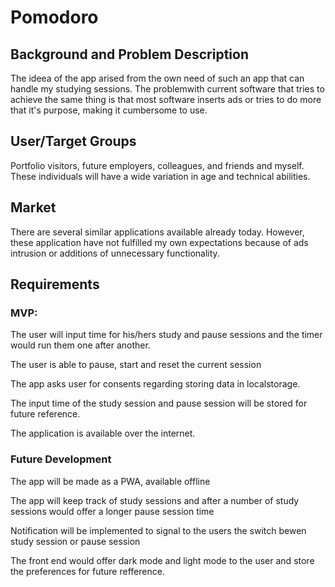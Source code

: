 # Pomodoro

## Background and Problem Description

The ideea of the app arised from the own need of such an app that can handle my studying sessions. The problemwith current software that tries to achieve the same thing is that most software inserts ads or tries to do more that it's purpose, making it cumbersome to use.

## User/Target Groups

Portfolio visitors, future employers, colleagues, and friends and myself. These individuals will have a wide variation in age and technical abilities.

## Market

There are several similar applications available already today. However, these application have not fulfilled my own expectations because of ads intrusion or additions of unnecessary functionality.

## Requirements

### MVP:

The user will input time for his/hers study and pause sessions and the timer would run them one after another.

The user is able to pause, start and reset the current session

The app asks user for consents regarding storing data in localstorage.

The input time of the study session and pause session will be stored for future reference.

The application is available over the internet.

### Future Development

The app will be made as a PWA, available offline

The app will keep track of study sessions and after a number of study sessions would offer a longer pause session time

Notification will be implemented to signal to the users the switch bewen study session or pause session

The front end would offer dark mode and light mode to the user and store the preferences for future refference.
